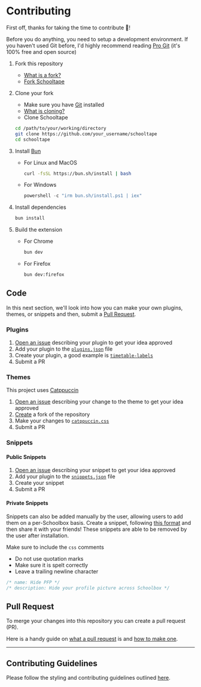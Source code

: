# Contributing

First off, thanks for taking the time to contribute :tada:!

Before you do anything, you need to setup a development environment.
If you haven't used Git before, I'd highly recommend reading [Pro Git](https://git-scm.com/book/en/v2) (it's 100% free and open source)

1. Fork this repository
   - [What is a fork?](https://docs.github.com/en/pull-requests/collaborating-with-pull-requests/working-with-forks/fork-a-repo)
   - [Fork Schooltape](https://github.com/42Willow/schooltape/fork)
2. Clone your fork
   - Make sure you have [Git](https://git-scm.com/) installed
   - [What is cloning?](https://docs.github.com/en/repositories/creating-and-managing-repositories/cloning-a-repository)
   - Clone Schooltape

    ```bash
    cd /path/to/your/working/directory
    git clone https://github.com/your_username/schooltape
    cd schooltape
    ```

3. Install [Bun](https://bun.sh/)
    - For Linux and MacOS

        ```bash
        curl -fsSL https://bun.sh/install | bash
        ```

    - For Windows

        ```powershell
        powershell -c "irm bun.sh/install.ps1 | iex"
        ```

4. Install dependencies

    ```bash
    bun install
    ```

5. Build the extension
    - For Chrome

        ```bash
        bun dev
        ```

    - For Firefox

        ```bash
        bun dev:firefox
        ```

## Code

In this next section, we'll look into how you can make your own plugins, themes, or snippets and then, submit a [Pull Request](https://docs.github.com/en/pull-requests/collaborating-with-pull-requests/proposing-changes-to-your-work-with-pull-requests/about-pull-requests).

### Plugins

1. [Open an issue](https://github.com/42Willow/schooltape/issues/new/choose) describing your plugin to get your idea approved
2. Add your plugin to the [`plugins.json`](https://github.com/42Willow/schooltape/blob/main/src/plugins/plugins.json) file
3. Create your plugin, a good example is [`timetable-labels`](https://github.com/42Willow/schooltape/blob/main/src/plugins/timetable-labels/timetable-labels.js)
4. Submit a PR

### Themes

This project uses [Catppuccin](https://github.com/catppuccin/catppuccin)

1. [Open an issue](https://github.com/42Willow/schooltape/issues/new/choose) describing your change to the theme to get your idea approved
2. [Create](https://github.com/42Willow/schooltape/fork) a fork of the repository
3. Make your changes to [`catppuccin.css`](https://github.com/42Willow/schooltape/blob/main/src/themes/catppuccin.css)
4. Submit a PR

### Snippets

#### Public Snippets

1. [Open an issue](https://github.com/42Willow/schooltape/issues/new/choose) describing your snippet to get your idea approved
2. Add your plugin to the [`snippets.json`](https://github.com/42Willow/schooltape/blob/main/src/snippets/snippets.json) file
3. Create your snippet
4. Submit a PR

#### Private Snippets

Snippets can also be added manually by the user, allowing users to add them on a per-Schoolbox basis. Create a snippet, following [this format](https://gist.github.com/42Willow/4555f0d8fdf8e59b479fd44539740937) and then share it with your friends! These snippets are able to be removed by the user after installation.

Make sure to include the `css` comments

- Do not use quotation marks
- Make sure it is spelt correctly
- Leave a trailing newline character

```css
/* name: Hide PFP */
/* description: Hide your profile picture across Schoolbox */

```

## Pull Request

To merge your changes into this repository you can create a pull request (PR).

Here is a handy guide on [what a pull request](https://docs.github.com/articles/about-pull-requests) is and [how to make one](https://docs.github.com/en/pull-requests/collaborating-with-pull-requests/proposing-changes-to-your-work-with-pull-requests/creating-a-pull-request).

***

## Contributing Guidelines

Please follow the styling and contributing guidelines outlined [here](https://github.com/42Willow/schooltape/blob/main/CONTRIBUTING.md).
